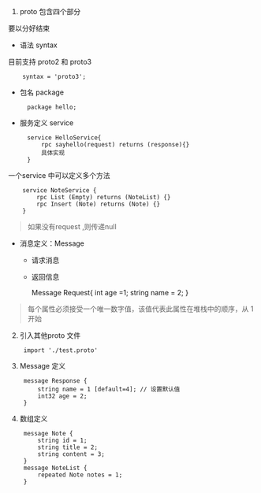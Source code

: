 1. proto 包含四个部分

要以分好结束

+ 语法 syntax

目前支持 proto2 和 proto3

        syntax = 'proto3';

+ 包名 package

        package hello;

+ 服务定义 service

        service HelloService{
            rpc sayhello(request) returns (response){}
            具体实现
        }

一个service 中可以定义多个方法

        service NoteService {
            rpc List (Empty) returns (NoteList) {}
            rpc Insert (Note) returns (Note) {}
        }
> 如果没有request ,则传递null
+ 消息定义：Message

    + 请求消息

    + 返回信息


        Message Request{
            int age =1;
            string name = 2;
        }

>每个属性必须接受一个唯一数字值，该值代表此属性在堆栈中的顺序，从  1开始

2. 引入其他proto 文件

        import './test.proto'

3. Message 定义

        message Response {
            string name = 1 [default=4]; // 设置默认值
            int32 age = 2;
        }
4. 数组定义

        message Note {
            string id = 1;
            string title = 2;
            string content = 3;
        }
        message NoteList {
            repeated Note notes = 1;
        }


